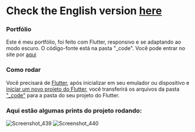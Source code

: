 # Check the English version <a href="README.md">here</a>

### Portfólio

Este é meu portfólio, foi feito com Flutter, responsivo e se adaptando ao modo escuro. O código-fonte está na pasta "_code".
Você pode entrar no site por <a href="https://ruanemanuell.github.io/portfolio/">aqui</a>



### Como rodar

Você precisará de <a href="https://docs.flutter.dev/get-started/install">Flutter</a>, após inicializar em seu emulador ou dispositivo e <a href="https://docs .flutter.dev/get-started/codelab">iniciar um novo projeto do Flutter</a>, você transferirá os arquivos da pasta <a href="_code/">"_code"<a> para a pasta do seu projeto do Flutter.


### Aqui estão algumas prints do projeto rodando:

![Screenshot_439](https://github.com/RuanEmanuell/portfolio/assets/113607857/d120a915-62f8-4878-b129-a620e662d510)
![Screenshot_440](https://github.com/RuanEmanuell/portfolio/assets/113607857/7f94c06e-d624-4264-bd3c-f15aa8f81842)

